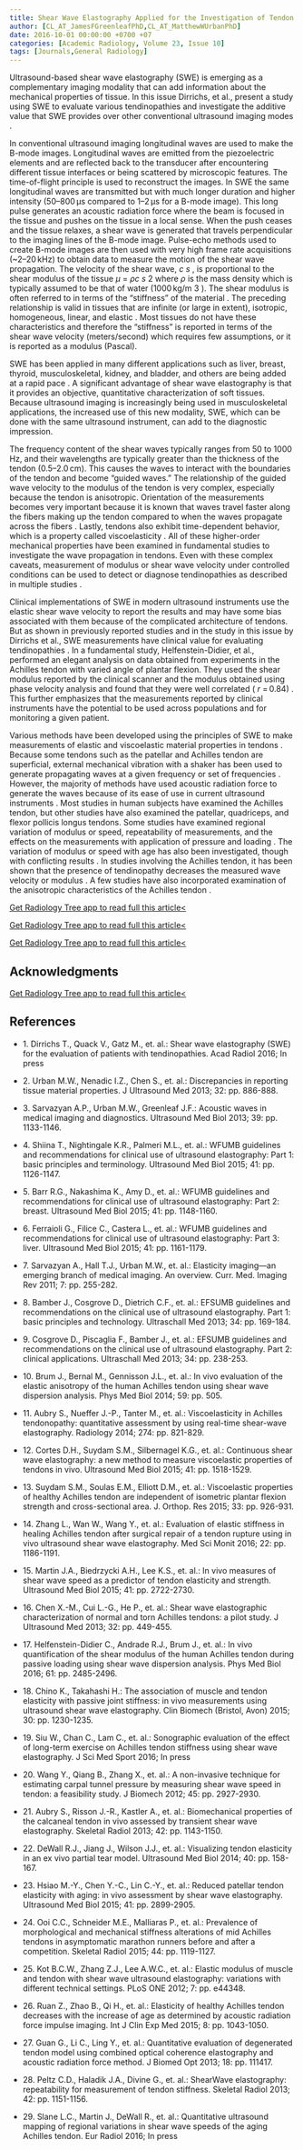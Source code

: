 ```yaml
---
title: Shear Wave Elastography Applied for the Investigation of Tendon Material Properties
author: [CL_AT_JamesFGreenleafPhD,CL_AT_MatthewWUrbanPhD]
date: 2016-10-01 00:00:00 +0700 +07
categories: [Academic Radiology, Volume 23, Issue 10]
tags: [Journals,General Radiology]
---
```

Ultrasound-based shear wave elastography (SWE) is emerging as a complementary imaging modality that can add information about the mechanical properties of tissue. In this issue Dirrichs, et al., present a study using SWE to evaluate various tendinopathies and investigate the additive value that SWE provides over other conventional ultrasound imaging modes .

In conventional ultrasound imaging longitudinal waves are used to make the B-mode images. Longitudinal waves are emitted from the piezoelectric elements and are reflected back to the transducer after encountering different tissue interfaces or being scattered by microscopic features. The time-of-flight principle is used to reconstruct the images. In SWE the same longitudinal waves are transmitted but with much longer duration and higher intensity (50–800 µs compared to 1–2 µs for a B-mode image). This long pulse generates an acoustic radiation force where the beam is focused in the tissue and pushes on the tissue in a local sense. When the push ceases and the tissue relaxes, a shear wave is generated that travels perpendicular to the imaging lines of the B-mode image. Pulse-echo methods used to create B-mode images are then used with very high frame rate acquisitions (~2–20 kHz) to obtain data to measure the motion of the shear wave propagation. The velocity of the shear wave, _c  s_ , is proportional to the shear modulus of the tissue _µ_ = _ρc  s_ 2 where _ρ_ is the mass density which is typically assumed to be that of water (1000 kg/m  3 ). The shear modulus is often referred to in terms of the “stiffness” of the material . The preceding relationship is valid in tissues that are infinite (or large in extent), isotropic, homogeneous, linear, and elastic . Most tissues do not have these characteristics and therefore the “stiffness” is reported in terms of the shear wave velocity (meters/second) which requires few assumptions, or it is reported as a modulus (Pascal).

SWE has been applied in many different applications such as liver, breast, thyroid, musculoskeletal, kidney, and bladder, and others are being added at a rapid pace . A significant advantage of shear wave elastography is that it provides an objective, quantitative characterization of soft tissues. Because ultrasound imaging is increasingly being used in musculoskeletal applications, the increased use of this new modality, SWE, which can be done with the same ultrasound instrument, can add to the diagnostic impression.

The frequency content of the shear waves typically ranges from 50 to 1000 Hz, and their wavelengths are typically greater than the thickness of the tendon (0.5–2.0 cm). This causes the waves to interact with the boundaries of the tendon and become “guided waves.” The relationship of the guided wave velocity to the modulus of the tendon is very complex, especially because the tendon is anisotropic. Orientation of the measurements becomes very important because it is known that waves travel faster along the fibers making up the tendon compared to when the waves propagate across the fibers . Lastly, tendons also exhibit time-dependent behavior, which is a property called viscoelasticity . All of these higher-order mechanical properties have been examined in fundamental studies to investigate the wave propagation in tendons. Even with these complex caveats, measurement of modulus or shear wave velocity under controlled conditions can be used to detect or diagnose tendinopathies as described in multiple studies .

Clinical implementations of SWE in modern ultrasound instruments use the elastic shear wave velocity to report the results and may have some bias associated with them because of the complicated architecture of tendons. But as shown in previously reported studies and in the study in this issue by Dirrichs et al., SWE measurements have clinical value for evaluating tendinopathies . In a fundamental study, Helfenstein-Didier, et al., performed an elegant analysis on data obtained from experiments in the Achilles tendon with varied angle of plantar flexion. They used the shear modulus reported by the clinical scanner and the modulus obtained using phase velocity analysis and found that they were well correlated ( _r_ = 0.84) . This further emphasizes that the measurements reported by clinical instruments have the potential to be used across populations and for monitoring a given patient.

Various methods have been developed using the principles of SWE to make measurements of elastic and viscoelastic material properties in tendons . Because some tendons such as the patellar and Achilles tendon are superficial, external mechanical vibration with a shaker has been used to generate propagating waves at a given frequency or set of frequencies . However, the majority of methods have used acoustic radiation force to generate the waves because of its ease of use in current ultrasound instruments . Most studies in human subjects have examined the Achilles tendon, but other studies have also examined the patellar, quadriceps, and flexor pollicis longus tendons. Some studies have examined regional variation of modulus or speed, repeatability of measurements, and the effects on the measurements with application of pressure and loading . The variation of modulus or speed with age has also been investigated, though with conflicting results . In studies involving the Achilles tendon, it has been shown that the presence of tendinopathy decreases the measured wave velocity or modulus . A few studies have also incorporated examination of the anisotropic characteristics of the Achilles tendon .

[Get Radiology Tree app to read full this article<](https://clinicalpub.com/app)

[Get Radiology Tree app to read full this article<](https://clinicalpub.com/app)

[Get Radiology Tree app to read full this article<](https://clinicalpub.com/app)

## Acknowledgments

[Get Radiology Tree app to read full this article<](https://clinicalpub.com/app)

## References

- 1\. Dirrichs T., Quack V., Gatz M., et. al.: Shear wave elastography (SWE) for the evaluation of patients with tendinopathies. Acad Radiol 2016; In press


- 2\. Urban M.W., Nenadic I.Z., Chen S., et. al.: Discrepancies in reporting tissue material properties. J Ultrasound Med 2013; 32: pp. 886-888.


- 3\. Sarvazyan A.P., Urban M.W., Greenleaf J.F.: Acoustic waves in medical imaging and diagnostics. Ultrasound Med Biol 2013; 39: pp. 1133-1146.


- 4\. Shiina T., Nightingale K.R., Palmeri M.L., et. al.: WFUMB guidelines and recommendations for clinical use of ultrasound elastography: Part 1: basic principles and terminology. Ultrasound Med Biol 2015; 41: pp. 1126-1147.


- 5\. Barr R.G., Nakashima K., Amy D., et. al.: WFUMB guidelines and recommendations for clinical use of ultrasound elastography: Part 2: breast. Ultrasound Med Biol 2015; 41: pp. 1148-1160.


- 6\. Ferraioli G., Filice C., Castera L., et. al.: WFUMB guidelines and recommendations for clinical use of ultrasound elastography: Part 3: liver. Ultrasound Med Biol 2015; 41: pp. 1161-1179.


- 7\. Sarvazyan A., Hall T.J., Urban M.W., et. al.: Elasticity imaging—an emerging branch of medical imaging. An overview. Curr. Med. Imaging Rev 2011; 7: pp. 255-282.


- 8\. Bamber J., Cosgrove D., Dietrich C.F., et. al.: EFSUMB guidelines and recommendations on the clinical use of ultrasound elastography. Part 1: basic principles and technology. Ultraschall Med 2013; 34: pp. 169-184.


- 9\. Cosgrove D., Piscaglia F., Bamber J., et. al.: EFSUMB guidelines and recommendations on the clinical use of ultrasound elastography. Part 2: clinical applications. Ultraschall Med 2013; 34: pp. 238-253.


- 10\. Brum J., Bernal M., Gennisson J.L., et. al.: In vivo evaluation of the elastic anisotropy of the human Achilles tendon using shear wave dispersion analysis. Phys Med Biol 2014; 59: pp. 505.


- 11\. Aubry S., Nueffer J.-P., Tanter M., et. al.: Viscoelasticity in Achilles tendonopathy: quantitative assessment by using real-time shear-wave elastography. Radiology 2014; 274: pp. 821-829.


- 12\. Cortes D.H., Suydam S.M., Silbernagel K.G., et. al.: Continuous shear wave elastography: a new method to measure viscoelastic properties of tendons in vivo. Ultrasound Med Biol 2015; 41: pp. 1518-1529.


- 13\. Suydam S.M., Soulas E.M., Elliott D.M., et. al.: Viscoelastic properties of healthy Achilles tendon are independent of isometric plantar flexion strength and cross-sectional area. J. Orthop. Res 2015; 33: pp. 926-931.


- 14\. Zhang L., Wan W., Wang Y., et. al.: Evaluation of elastic stiffness in healing Achilles tendon after surgical repair of a tendon rupture using in vivo ultrasound shear wave elastography. Med Sci Monit 2016; 22: pp. 1186-1191.


- 15\. Martin J.A., Biedrzycki A.H., Lee K.S., et. al.: In vivo measures of shear wave speed as a predictor of tendon elasticity and strength. Ultrasound Med Biol 2015; 41: pp. 2722-2730.


- 16\. Chen X.-M., Cui L.-G., He P., et. al.: Shear wave elastographic characterization of normal and torn Achilles tendons: a pilot study. J Ultrasound Med 2013; 32: pp. 449-455.


- 17\. Helfenstein-Didier C., Andrade R.J., Brum J., et. al.: In vivo quantification of the shear modulus of the human Achilles tendon during passive loading using shear wave dispersion analysis. Phys Med Biol 2016; 61: pp. 2485-2496.


- 18\. Chino K., Takahashi H.: The association of muscle and tendon elasticity with passive joint stiffness: in vivo measurements using ultrasound shear wave elastography. Clin Biomech (Bristol, Avon) 2015; 30: pp. 1230-1235.


- 19\. Siu W., Chan C., Lam C., et. al.: Sonographic evaluation of the effect of long-term exercise on Achilles tendon stiffness using shear wave elastography. J Sci Med Sport 2016; In press


- 20\. Wang Y., Qiang B., Zhang X., et. al.: A non-invasive technique for estimating carpal tunnel pressure by measuring shear wave speed in tendon: a feasibility study. J Biomech 2012; 45: pp. 2927-2930.


- 21\. Aubry S., Risson J.-R., Kastler A., et. al.: Biomechanical properties of the calcaneal tendon in vivo assessed by transient shear wave elastography. Skeletal Radiol 2013; 42: pp. 1143-1150.


- 22\. DeWall R.J., Jiang J., Wilson J.J., et. al.: Visualizing tendon elasticity in an ex vivo partial tear model. Ultrasound Med Biol 2014; 40: pp. 158-167.


- 23\. Hsiao M.-Y., Chen Y.-C., Lin C.-Y., et. al.: Reduced patellar tendon elasticity with aging: in vivo assessment by shear wave elastography. Ultrasound Med Biol 2015; 41: pp. 2899-2905.


- 24\. Ooi C.C., Schneider M.E., Malliaras P., et. al.: Prevalence of morphological and mechanical stiffness alterations of mid Achilles tendons in asymptomatic marathon runners before and after a competition. Skeletal Radiol 2015; 44: pp. 1119-1127.


- 25\. Kot B.C.W., Zhang Z.J., Lee A.W.C., et. al.: Elastic modulus of muscle and tendon with shear wave ultrasound elastography: variations with different technical settings. PLoS ONE 2012; 7: pp. e44348.


- 26\. Ruan Z., Zhao B., Qi H., et. al.: Elasticity of healthy Achilles tendon decreases with the increase of age as determined by acoustic radiation force impulse imaging. Int J Clin Exp Med 2015; 8: pp. 1043-1050.


- 27\. Guan G., Li C., Ling Y., et. al.: Quantitative evaluation of degenerated tendon model using combined optical coherence elastography and acoustic radiation force method. J Biomed Opt 2013; 18: pp. 111417.


- 28\. Peltz C.D., Haladik J.A., Divine G., et. al.: ShearWave elastography: repeatability for measurement of tendon stiffness. Skeletal Radiol 2013; 42: pp. 1151-1156.


- 29\. Slane L.C., Martin J., DeWall R., et. al.: Quantitative ultrasound mapping of regional variations in shear wave speeds of the aging Achilles tendon. Eur Radiol 2016; In press